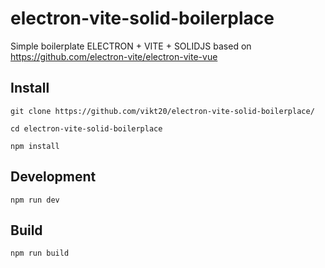 # electron-vite-solid-boilerplace
Simple boilerplate ELECTRON + VITE + SOLIDJS based on https://github.com/electron-vite/electron-vite-vue

## Install

`git clone https://github.com/vikt20/electron-vite-solid-boilerplace/`

`cd electron-vite-solid-boilerplace`

`npm install`

## Development

`npm run dev`

## Build 

`npm run build`
